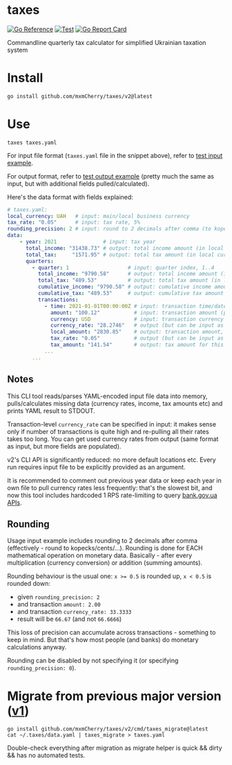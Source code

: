 # taxes

[![Go Reference](https://pkg.go.dev/badge/github.com/mxmCherry/taxes.svg)](https://pkg.go.dev/github.com/mxmCherry/taxes)
[![Test](https://github.com/mxmCherry/taxes/actions/workflows/test.yml/badge.svg?branch=v2)](https://github.com/mxmCherry/taxes/actions/workflows/test.yml)
[![Go Report Card](https://goreportcard.com/badge/github.com/mxmCherry/taxes)](https://goreportcard.com/report/github.com/mxmCherry/taxes)

Commandline quarterly tax calculator for simplified Ukrainian taxation system

# Install

```bash
go install github.com/mxmCherry/taxes/v2@latest
```

# Use

```shell
taxes taxes.yaml
```

For input file format (`taxes.yaml` file in the snippet above), refer to [test input example](internal/tax/testdata/golden-input-with-rounding.yaml).

For output format, refer to [test output example](internal/tax/testdata/golden-output-with-rounding.yaml) (pretty much the same as input, but with additional fields pulled/calculated).

Here's the data format with fields explained:

```yaml
# taxes.yaml:
local_currency: UAH   # input: main/local business currency
tax_rate: "0.05"      # input: tax rate, 5%
rounding_precision: 2 # input: round to 2 decimals after comma (to kopecks); do not specify or set to 0 to disable rounding
data:
    - year: 2021               # input: tax year
      total_income: "31438.73" # output: total income amount (in local currency) for this entire year
      total_tax:     "1571.95" # output: total tax amount (in local currency) for this entire year
      quarters:
        - quarter: 1                   # input: quarter index, 1..4
          total_income: "9790.58"      # output: total income amount (in local currency) for this quarter
          total_tax: "489.53"          # output: total tax amount (in local currency) for this quarter
          cumulative_income: "9790.58" # output: cumulative income amount (in local currency) since the beginning of the year
          cumulative_tax: "489.53"     # output: cumulative tax amount (in local currency) since the beginning of the year
          transactions:
            - time: 2021-01-01T00:00:00Z # input: transaction time/date, only date matters
              amount: "100.12"           # input: transaction amount (possibly in foreign currency)
              currency: USD              # input: transaction currency code (possibly foreign currency)
              currency_rate: "28.2746"   # output (but can be input as well): bank.gov.ua's currency rate for given transaction date/currency
              local_amount: "2830.85"    # output: transaction amount, converted to local currency (basically just `amount` * `currency_rate`)
              tax_rate: "0.05"           # output (but can be input as well): tax rate can be overridden per transaction (for example, if business tax rate changed within the year etc)
              tax_amount: "141.54"       # output: tax amount for this transaction (basically just `local_amount` * `tax_rate`)
            ...
        ...
```

## Notes

This CLI tool reads/parses YAML-encoded input file data into memory, pulls/calculates missing data (currency rates, income, tax amounts etc) and prints YAML result to STDOUT.

Transaction-level `currency_rate` can be specified in input: it makes sense only if number of transactions is quite high and re-pulling all their rates takes too long.
You can get used currency rates from output (same format as input, but more fields are populated).

v2's CLI API is significantly reduced: no more default locations etc.
Every run requires input file to be explicitly provided as an argument.

It is recommended to comment out previous year data or keep each year in own file to pull currency rates less frequently: that's the slowest bit, and now this tool includes hardcoded 1 RPS rate-limiting to query [bank.gov.ua APIs](https://bank.gov.ua/ua/open-data/api-dev).

## Rounding

Usage input example includes rounding to 2 decimals after comma (effectively - round to kopecks/cents/...).
Rounding is done for EACH mathematical operation on monetary data.
Basically - after every multiplication (currency conversion) or addition (summing amounts).

Rounding behaviour is the usual one: `x >= 0.5` is rounded up, `x < 0.5` is rounded down:

- given `rounding_precision: 2`
- and transaction `amount: 2.00`
- and transaction `currency_rate: 33.3333`
- result will be `66.67` (and not `66.6666`)

This loss of precision can accumulate across transactions - something to keep in mind.
But that's how most people (and banks) do monetary calculations anyway.

Rounding can be disabled by not specifying it (or specifying `rounding_precision: 0`).

# Migrate from previous major version ([v1](https://github.com/mxmCherry/taxes/tree/v1.0.0))

```shell
go install github.com/mxmCherry/taxes/v2/cmd/taxes_migrate@latest
cat ~/.taxes/data.yaml | taxes_migrate > taxes.yaml
```

Double-check everything after migration as migrate helper is quick && dirty && has no automated tests.
